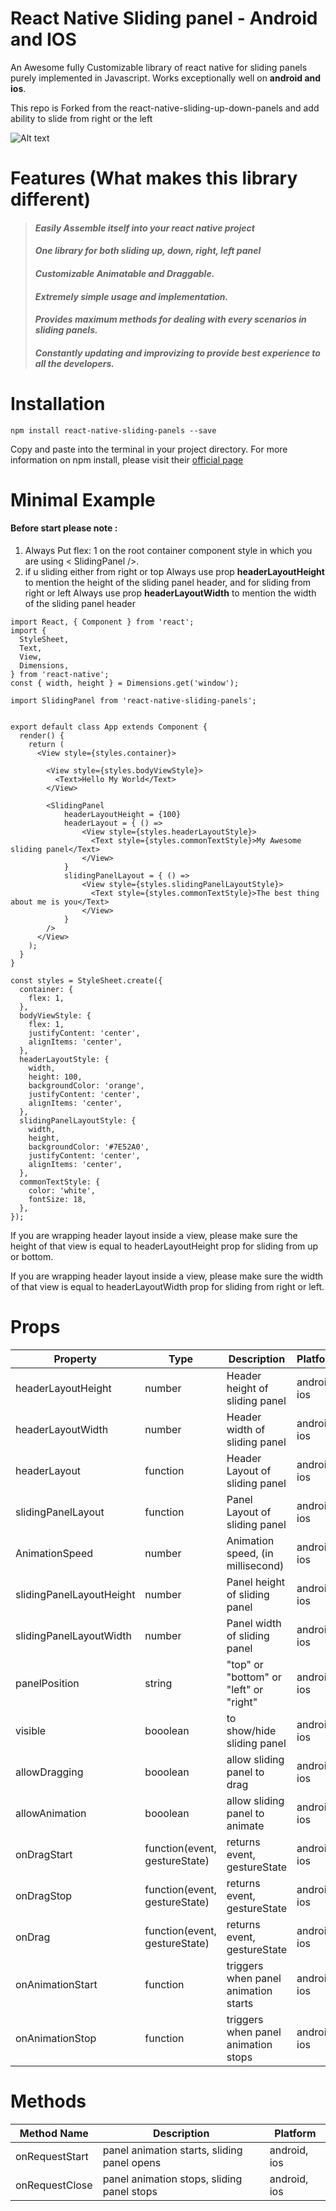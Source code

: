 # React Native Sliding panel - Android and IOS
An Awesome fully Customizable library of react native for sliding panels purely implemented in Javascript. Works exceptionally well on **android and ios**.

This repo is Forked from the react-native-sliding-up-down-panels and add ability to slide from right or the left

![Alt text](Example/screenshots/slidingpanelios.gif)

# Features (What makes this library different)

> #### *Easily Assemble itself into your react native project*
> #### *One library for both sliding up, down, right, left panel*
> #### *Customizable Animatable and Draggable.*
> #### *Extremely simple usage and implementation.*
> #### *Provides maximum methods for dealing with every scenarios in sliding panels.*
> #### *Constantly updating and improvizing to provide best experience to all the developers.*

# Installation

```
npm install react-native-sliding-panels --save
```

Copy and paste into the terminal in your project directory. For more information on npm install, please visit their [official page](https://docs.npmjs.com/getting-started/installing-npm-packages-locally)


# Minimal Example

#### Before start please note : 

 1. Always Put flex: 1 on the root container component style in which you are using < SlidingPanel />.
  2. if u sliding either from right or top Always use prop **headerLayoutHeight** to mention the height of the sliding panel header,
     and for sliding from right or left Always use prop **headerLayoutWidth** to mention the width of the sliding panel header

```
import React, { Component } from 'react';
import {
  StyleSheet,
  Text,
  View,
  Dimensions,
} from 'react-native';
const { width, height } = Dimensions.get('window');

import SlidingPanel from 'react-native-sliding-panels';


export default class App extends Component {
  render() {
    return (
      <View style={styles.container}>                      
        
        <View style={styles.bodyViewStyle}>
          <Text>Hello My World</Text>
        </View>
        
        <SlidingPanel
            headerLayoutHeight = {100}
            headerLayout = { () =>
                <View style={styles.headerLayoutStyle}>
                  <Text style={styles.commonTextStyle}>My Awesome sliding panel</Text>
                </View>
            }
            slidingPanelLayout = { () =>
                <View style={styles.slidingPanelLayoutStyle}>
                  <Text style={styles.commonTextStyle}>The best thing about me is you</Text>
                </View>
            }
        />
      </View>
    );
  }
}

const styles = StyleSheet.create({
  container: {
    flex: 1,
  },
  bodyViewStyle: {
    flex: 1,
    justifyContent: 'center', 
    alignItems: 'center',
  },
  headerLayoutStyle: {
    width, 
    height: 100, 
    backgroundColor: 'orange', 
    justifyContent: 'center', 
    alignItems: 'center',
  },
  slidingPanelLayoutStyle: {
    width, 
    height, 
    backgroundColor: '#7E52A0', 
    justifyContent: 'center', 
    alignItems: 'center',
  },
  commonTextStyle: {
    color: 'white', 
    fontSize: 18,
  },
});

```
If you are wrapping header layout inside a view, please make sure the height of that view is equal to headerLayoutHeight prop for sliding from up or bottom.

If you are wrapping header layout inside a view, please make sure the width of that view is equal to headerLayoutWidth prop for sliding from right or left.

# Props


| Property | Type | Description | Platform
| --- | --- | --- | --- |
| headerLayoutHeight | number | Header height of sliding panel | android, ios
| headerLayoutWidth | number | Header width of sliding panel | android, ios
| headerLayout| function | Header Layout of sliding panel | android, ios
| slidingPanelLayout | function | Panel Layout of sliding panel | android, ios
| AnimationSpeed | number | Animation speed, (in millisecond) | android, ios
| slidingPanelLayoutHeight |number | Panel height of sliding panel | android, ios
| slidingPanelLayoutWidth |number | Panel width of sliding panel | android, ios
| panelPosition | string | "top" or "bottom" or "left" or "right" | android, ios
| visible | booolean | to show/hide sliding panel | android, ios
| allowDragging | booolean | allow sliding panel to drag | android, ios
| allowAnimation | booolean | allow sliding panel to animate | android, ios
| onDragStart | function(event, gestureState) | returns event, gestureState | android, ios
| onDragStop | function(event, gestureState) | returns event, gestureState | android, ios
| onDrag | function(event, gestureState) | returns event, gestureState | android, ios
| onAnimationStart | function | triggers when panel animation starts | android, ios
| onAnimationStop | function | triggers when panel animation stops | android, ios


# Methods

| Method Name | Description | Platform
| --- | --- | --- |
| onRequestStart | panel animation starts, sliding panel opens | android, ios
| onRequestClose | panel animation stops, sliding panel stops | android, ios